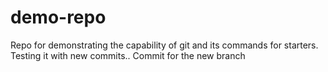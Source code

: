 # demo-repo

Repo for demonstrating the capability of git and its commands for starters. 
Testing it with new commits..
Commit for the new branch

